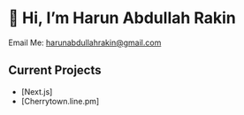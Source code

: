# 👋 Hi, I’m Harun Abdullah Rakin

Email Me: [harunabdullahrakin@gmail.com](mailto:harunabdullahrakin@gmail.com)


## Current Projects
- [Next.js]
- [Cherrytown.line.pm]


